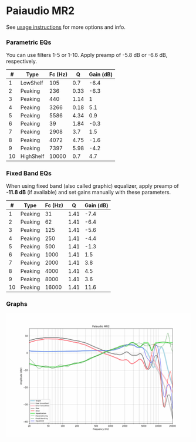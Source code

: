 # Paiaudio MR2
See [usage instructions](https://github.com/jaakkopasanen/AutoEq#usage) for more options and info.

### Parametric EQs
You can use filters 1-5 or 1-10. Apply preamp of -5.8 dB or -6.6 dB, respectively.

|   # | Type      |   Fc (Hz) |    Q |   Gain (dB) |
|-----|-----------|-----------|------|-------------|
|   1 | LowShelf  |       105 | 0.7  |        -6.4 |
|   2 | Peaking   |       236 | 0.33 |        -6.3 |
|   3 | Peaking   |       440 | 1.14 |         1   |
|   4 | Peaking   |      3266 | 0.18 |         5.1 |
|   5 | Peaking   |      5586 | 4.34 |         0.9 |
|   6 | Peaking   |        39 | 1.84 |        -0.3 |
|   7 | Peaking   |      2908 | 3.7  |         1.5 |
|   8 | Peaking   |      4072 | 4.75 |        -1.6 |
|   9 | Peaking   |      7397 | 5.98 |        -4.2 |
|  10 | HighShelf |     10000 | 0.7  |         4.7 |

### Fixed Band EQs
When using fixed band (also called graphic) equalizer, apply preamp of **-11.8 dB** (if available) and set gains manually with these parameters.

|   # | Type    |   Fc (Hz) |    Q |   Gain (dB) |
|-----|---------|-----------|------|-------------|
|   1 | Peaking |        31 | 1.41 |        -7.4 |
|   2 | Peaking |        62 | 1.41 |        -6.4 |
|   3 | Peaking |       125 | 1.41 |        -5.6 |
|   4 | Peaking |       250 | 1.41 |        -4.4 |
|   5 | Peaking |       500 | 1.41 |        -1.3 |
|   6 | Peaking |      1000 | 1.41 |         1.5 |
|   7 | Peaking |      2000 | 1.41 |         3.8 |
|   8 | Peaking |      4000 | 1.41 |         4.5 |
|   9 | Peaking |      8000 | 1.41 |         3.6 |
|  10 | Peaking |     16000 | 1.41 |        11.6 |

### Graphs
![](./Paiaudio%20MR2.png)
